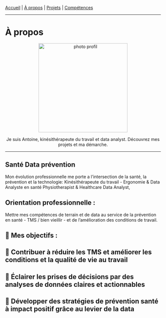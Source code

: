 [Accueil](/) | [À propos](/about) | [Projets](/projects) | [Compétences](/skills)


---

#  À propos
<p align="center">
<img width="288" height="288" alt="photo profil" src="https://github.com/user-attachments/assets/6a789c6e-64ee-4196-8abb-f817f0ef9c13" />

<p align="center">
  Je suis Antoine, kinésithérapeute du travail et data analyst.
Découvrez mes projets et ma démarche.

---
## Santé Data prévention

Mon évolution professionnelle me porte a l’intersection de la santé, la prévention et la technologie:
Kinésithérapeute du travail - Ergonomie & Data Analyste en santé
Physiotherapist & Healthcare Data Analyst,


## Orientation professionnelle :
Mettre mes compétences de terrain et de data au service de la prévention en santé - TMS / bien vieillir - et de l’amélioration des conditions de travail.

🔹 Mes objectifs :
---
🎯 Contribuer à réduire les TMS et améliorer les conditions et la qualité de vie au travail
---
🎯 Éclairer les prises de décisions par des analyses de données claires et actionnables
---
🎯 Développer des stratégies de prévention santé à impact positif grâce au levier de la data
---



